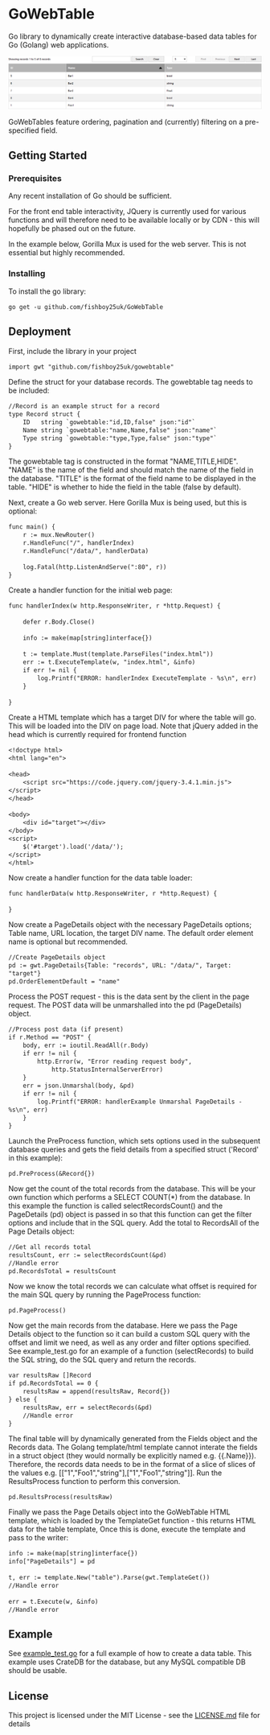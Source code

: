 # GoWebTable

Go library to dynamically create interactive database-based data tables for Go (Golang) web applications.

![Data Table Screenshot](/img/Screenshot1.png?raw=true "Data Table Screenshot")

GoWebTables feature ordering, pagination and (currently) filtering on a pre-specified field.

## Getting Started

### Prerequisites

Any recent installation of Go should be sufficient.

For the front end table interactivity, JQuery is currently used for various functions and will therefore need to be available locally or by CDN - this will hopefully be phased out on the future.

In the example below, Gorilla Mux is used for the web server. This is not essential but highly recommended.

### Installing

To install the go library:
```
go get -u github.com/fishboy25uk/GoWebTable
```

## Deployment
First, include the library in your project
```
import gwt "github.com/fishboy25uk/gowebtable"
```
Define the struct for your database records. The gowebtable tag needs to be included:
```
//Record is an example struct for a record
type Record struct {
	ID   string `gowebtable:"id,ID,false" json:"id"`
	Name string `gowebtable:"name,Name,false" json:"name"`
	Type string `gowebtable:"type,Type,false" json:"type"`
}
```
The gowebtable tag is constructed in the format "NAME,TITLE,HIDE". "NAME" is the name of the field and should match the name of the field in the database. "TITLE" is the format of the field name to be displayed in the table. "HIDE" is whether to hide the field in the table (false by default).

Next, create a Go web server. Here Gorilla Mux is being used, but this is optional:
```
func main() {
	r := mux.NewRouter()
	r.HandleFunc("/", handlerIndex)
	r.HandleFunc("/data/", handlerData)

	log.Fatal(http.ListenAndServe(":80", r))
}
```
Create a handler function for the initial web page:
```
func handlerIndex(w http.ResponseWriter, r *http.Request) {

	defer r.Body.Close()

	info := make(map[string]interface{})

	t := template.Must(template.ParseFiles("index.html"))
	err := t.ExecuteTemplate(w, "index.html", &info)
	if err != nil {
		log.Printf("ERROR: handlerIndex ExecuteTemplate - %s\n", err)
	}

}
```
Create a HTML template which has a target DIV for where the table will go. This will be loaded into the DIV on page load.
Note that jQuery added in the head which is currently required for frontend function
```
<!doctype html>
<html lang="en">

<head>
    <script src="https://code.jquery.com/jquery-3.4.1.min.js"></script>
</head>

<body>
    <div id="target"></div>
</body>
<script>
    $('#target').load('/data/');
</script>
</html>
```
Now create a handler function for the data table loader:
```
func handlerData(w http.ResponseWriter, r *http.Request) {

}
```
Now create a PageDetails object with the necessary PageDetails options; Table name, URL location, the target DIV name. The default order element name is optional but recommended.
```
//Create PageDetails object
pd := gwt.PageDetails{Table: "records", URL: "/data/", Target: "target"}
pd.OrderElementDefault = "name"
```
Process the POST request - this is the data sent by the client in the page request. The POST data will be unmarshalled into the pd (PageDetails) object.
```
//Process post data (if present)
if r.Method == "POST" {
	body, err := ioutil.ReadAll(r.Body)
	if err != nil {
		http.Error(w, "Error reading request body",
			http.StatusInternalServerError)
	}
	err = json.Unmarshal(body, &pd)
	if err != nil {
		log.Printf("ERROR: handlerExample Unmarshal PageDetails - %s\n", err)
	}
}
```
Launch the PreProcess function, which sets options used in the subsequent database queries and gets the field details from a specified struct ('Record' in this example):
```
pd.PreProcess(&Record{})
```
Now get the count of the total records from the database. This will be your own function which performs a SELECT COUNT(\*) from the database. In this example the function is called selectRecordsCount() and the PageDetails (pd) object is passed in so that this function can get the filter options and include that in the SQL query. Add the total to RecordsAll of the Page Details object:
```
//Get all records total
resultsCount, err := selectRecordsCount(&pd)
//Handle error
pd.RecordsTotal = resultsCount
```
Now we know the total records we can calculate what offset is required for the main SQL query by running the PageProcess function:
```
pd.PageProcess()
```
Now get the main records from the database. Here we pass the Page Details object to the function so it can build a custom SQL query with the offset and limit we need, as well as any order and filter options specified. See example_test.go for an example of a function (selectRecords) to build the SQL string, do the SQL query and return the records.
```
var resultsRaw []Record
if pd.RecordsTotal == 0 {
	resultsRaw = append(resultsRaw, Record{})
} else {
	resultsRaw, err = selectRecords(&pd)
	//Handle error
}
```
The final table will by dynamically generated from the Fields object and the Records data. The Golang template/html template cannot interate the fields in a struct object (they would normally be explicitly named e.g. {{.Name}}). Therefore, the records data needs to be in the format of a slice of slices of the values e.g. [["1","Foo1","string"],["1","Foo1","string"]]. Run the ResultsProcess function to perform this conversion.
```
pd.ResultsProcess(resultsRaw)
```
Finally we pass the Page Details object into the GoWebTable HTML template, which is loaded by the TemplateGet function - this returns HTML data for the table template, Once this is done, execute the template and pass to the writer:
```
info := make(map[string]interface{})
info["PageDetails"] = pd

t, err := template.New("table").Parse(gwt.TemplateGet())
//Handle error

err = t.Execute(w, &info)
//Handle error
```
## Example
See [example_test.go](example_test.go) for a full example of how to create a data table. This example uses CrateDB for the database, but any MySQL compatible DB should be usable.

## License

This project is licensed under the MIT License - see the [LICENSE.md](LICENSE.md) file for details
